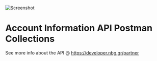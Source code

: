 ![Screenshot](https://developer.nbg.gr/api.gateway/publicportal/sites/default/files/2018-11/black_logo.jpg) 

# Account Information API Postman Collections

See more info about the API @ https://developer.nbg.gr/partner

